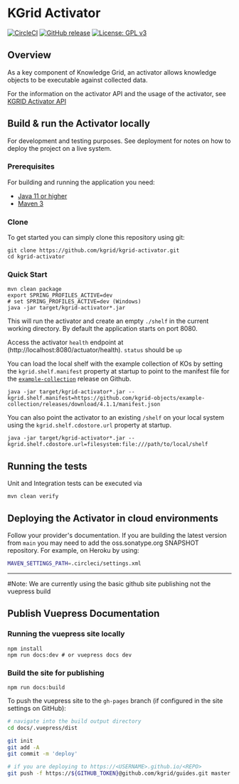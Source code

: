 # KGrid Activator

[![CircleCI](https://circleci.com/gh/kgrid/kgrid-activator.svg?style=svg)](https://circleci.com/gh/kgrid/kgrid-activator)
[![GitHub release](https://img.shields.io/github/release/kgrid/kgrid-activator.svg)](https://github.com/kgrid/kgrid-activator/releases/)
[![License: GPL v3](https://img.shields.io/badge/License-GPLv3-blue.svg)](https://www.gnu.org/licenses/gpl-3.0)

## Overview
As a key component of Knowledge Grid, an activator allows knowledge objects to be executable against collected data.

For the information on the activator API and the usage of the activator, see [KGRID Activator API](docs/api.md)

## Build & run the Activator locally

For development and testing purposes. See deployment for notes on how to deploy the project on a live system.

### Prerequisites
For building and running the application you need:

- [Java 11 or higher](https://www.oracle.com/java/)
- [Maven 3](https://maven.apache.org)

### Clone
To get started you can simply clone this repository using git:
```
git clone https://github.com/kgrid/kgrid-activator.git
cd kgrid-activator
```

### Quick Start

```
mvn clean package
export SPRING_PROFILES_ACTIVE=dev 
# set SPRING_PROFILES_ACTIVE=dev (Windows)
java -jar target/kgrid-activator*.jar
```
This  will run the activator and create an empty `./shelf` in the current working directory. By default the application starts on port 8080.

Access the activator `health` endpoint at (http://localhost:8080/actuator/health).  `status` should be `up`

You can load the local shelf with the example collection of KOs by setting the `kgrid.shelf.manifest` property at startup to point to the manifest file for the [`example-collection`](https://github.com/kgrid-objects/example-collection/releases/latest) release on Github. 

```
java -jar target/kgrid-activator*.jar --kgrid.shelf.manifest=https://github.com/kgrid-objects/example-collection/releases/download/4.1.1/manifest.json 
```

You can also point the activator to an existing `/shelf` on your local system using the  `kgrid.shelf.cdostore.url` property at startup.
```
java -jar target/kgrid-activator*.jar --kgrid.shelf.cdostore.url=filesystem:file:///path/to/local/shelf
```


## Running the tests

Unit and Integration tests can be executed via
```
mvn clean verify
```


## Deploying the Activator in cloud environments

Follow your provider's documentation. If you are building the latest version from `main` you may need to add the oss.sonatype.org SNAPSHOT repository. For example, on Heroku by using: 
```bash
MAVEN_SETTINGS_PATH=.circleci/settings.xml
```


----

#Note: We are currently using the basic github site publishing not the vuepress build

## Publish Vuepress Documentation



### Running the vuepress site locally
```
npm install
npm run docs:dev # or vuepress docs dev
```

### Build the site for publishing

```
npm run docs:build
```

To push the vuepress site to the `gh-pages` branch (if configured in the site settings on GitHub):

```bash
# navigate into the build output directory
cd docs/.vuepress/dist

git init
git add -A
git commit -m 'deploy'

# if you are deploying to https://<USERNAME>.github.io/<REPO>
git push -f https://${GITHUB_TOKEN}@github.com/kgrid/guides.git master:gh-pages
```
